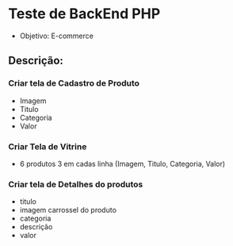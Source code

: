 # Teste de BackEnd PHP

- Objetivo: E-commerce
## Descrição:
### Criar tela de Cadastro de Produto
- Imagem
- Titulo
- Categoria
- Valor
### Criar Tela de Vitrine 
- 6 produtos 3 em cadas linha (Imagem, Titulo, Categoria, Valor)
### Criar tela de Detalhes do produtos
- titulo
- imagem carrossel do produto
- categoria
- descrição
- valor
